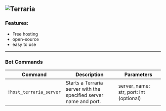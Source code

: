 ![Terraria](https://github.com/noahmindset1/Terraria-Hosting-Bot/assets/157752909/afb54f7d-e26d-4693-9732-ab0cd874e819)
--------------
### Features:
- Free hosting
- open-source
- easy to use

--------------


### Bot Commands

| Command                 | Description                                                      | Parameters                             |
|-------------------------|------------------------------------------------------------------|----------------------------------------|
| `!host_terraria_server` | Starts a Terraria server with the specified server name and port.| server_name: str, port: int (optional) |

